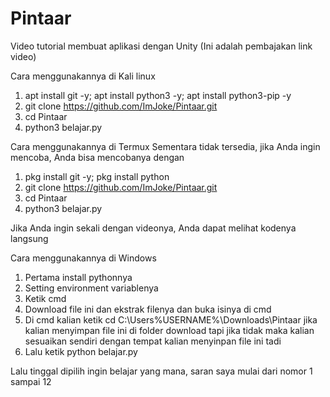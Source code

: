# Pintaar
Video tutorial membuat aplikasi dengan Unity (Ini adalah pembajakan link video)

Cara menggunakannya di Kali linux
  1. apt install git -y; apt install python3 -y; apt install python3-pip -y
  2. git clone https://github.com/ImJoke/Pintaar.git
  3. cd Pintaar
  4. python3 belajar.py

Cara menggunakannya di Termux
  Sementara tidak tersedia, jika Anda ingin mencoba, Anda bisa mencobanya dengan
  
  1. pkg install git -y; pkg install python
  2. git clone https://github.com/ImJoke/Pintaar.git
  3. cd Pintaar
  4. python3 belajar.py
  
  Jika Anda ingin sekali dengan videonya, Anda dapat melihat kodenya langsung
  
Cara menggunakannya di Windows
  1. Pertama install pythonnya
  2. Setting environment variablenya
  3. Ketik cmd
  4. Download file ini dan ekstrak filenya dan buka isinya di cmd
  5. Di cmd kalian ketik cd C:\Users\%USERNAME%\Downloads\Pintaar jika kalian menyimpan file ini di folder download tapi jika tidak maka kalian sesuaikan sendiri dengan tempat kalian menyinpan file ini tadi
  6. Lalu ketik python belajar.py

Lalu tinggal dipilih ingin belajar yang mana, saran saya mulai dari nomor 1 sampai 12
